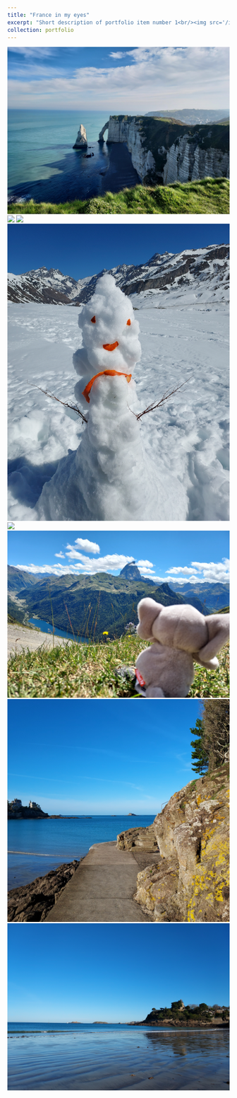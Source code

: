 ```yaml
---
title: "France in my eyes"
excerpt: "Short description of portfolio item number 1<br/><img src='/images/IMG2.jpg'>"
collection: portfolio
---
```



<!-- <img src='/images/IMG1.jpg'> -->

<img src='/images/IMG2.jpg'>

<img src='/images/IMG3.jpg'>

<!-- <img src='/images/IMG4.jpg'> -->

<img src='/images/20220728_140757.jpg'>

<img src='/images/20230219_130706.jpg'>

<img src='/images/20230726_154152.jpg'>

<img src='/images/20230726_155417.jpg'>

<img src='/images/20221227_135445_07.jpg'>

<img src='/images/20221227_131932.jpg'>

